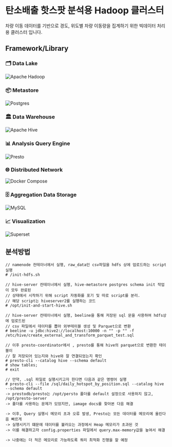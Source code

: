 # 탄소배출 핫스팟 분석용 Hadoop 클러스터
차량 이동 데이터를 기반으로 경도, 위도별 차량 이동량을 집계하기 위한 빅데이터 처리용 클러스터 입니다.

## Framework/Library

### 🗂 Data Lake
![Apache Hadoop](https://img.shields.io/badge/apache_hadoop-66CCFF.svg?style=for-the-badge&logo=apachehadoop&logoColor=white)

### 📦 Metastore
![Postgres](https://img.shields.io/badge/postgres-%23316192.svg?style=for-the-badge&logo=postgresql&logoColor=white)

### 🏛 Data Warehouse
![Apache Hive](https://img.shields.io/badge/apache_hive-FDEE21.svg?style=for-the-badge&logo=apachehive&logoColor=white)

### 📊 Analysis Query Engine
![Presto](https://img.shields.io/badge/presto-5890FF.svg?style=for-the-badge&logo=presto&logoColor=white)

### 🌐 Distributed Network
![Docker Compose](https://img.shields.io/badge/docker_compose-2496ED.svg?style=for-the-badge&logo=docker&logoColor=white)

### 🗄 Aggregation Data Storage
![MySQL](https://img.shields.io/badge/mysql-4479A1.svg?style=for-the-badge&logo=mysql&logoColor=white)

### 📈 Visualization
![Superset](https://img.shields.io/badge/mysql-20A6C9.svg?style=for-the-badge&logo=apachesuperset&logoColor=white)



## 분석방법
```
// namenode 컨테이너에서 실행, raw_data인 csv파일을 hdfs 상에 업로드하는 script 실행
# /init-hdfs.sh

// hive-server 컨테이너에서 실행, hive-metastore postgres schema init 작업이 모두 완료된
// 상태에서 시작하기 위해 script 자동화를 포기 및 따로 script를 분리.
// 해당 script는 hiveserver2를 실행하는 코드
# /opt/init-and-start-hive.sh

// hive-server 컨테이너에서 실행, beeline을 통해 저장된 sql 문을 사용하여 hdfs상에 업로드된
// csv 파일에서 데이터를 뽑아 외부테이블 생성 및 Parquet으로 변환
# beeline -u jdbc:hive2://localhost:10000 -n "" -p "" -f /etc/hive/create_external_and_transform_parquet_test.sql

// 이후 presto-coordinator에서 , presto를 통해 hive의 parquet으로 변환한 테이블이 
// 잘 저장되어 있는지와 hive와 잘 연결되었는지 확인
# presto-cli --catalog hive --schema default
# show tables;
# exit

// 만약, .sql 파일로 실행시키고자 한다면 다음과 같은 명령어 실행
# presto-cli --file /sql/daily_hotspot_by_position.sql --catalog hive --schema default
-> prestodb/presto는 /opt/persto 폴더를 default 설정으로 사용하지 않고, /opt/presto-server
-> 폴더를 사용하는 문제가 있었지만, iamage docs를 찾아본 다음 해결

-> 이후, Query 실행시 메모리 초과 오류 발생, Presto는 모든 데이터를 메모리에 올린다음 빠르게 
-> 실행시키기 떄문에 데이터를 불러오는 과정에서 Heap 메모리가 초과된 것
-> 이를 해결하고자 config.properties 파일에서 query.max-memory값을 높여서 해결

-> 나중에는 더 적은 메모리로 가능하도록 쿼리 최적화 진행을 할 예정

```
